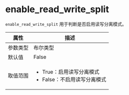 # enable_read_write_split

`enable_read_write_split` 用于判断是否启用读写分离模式。

|  属性    | 描述     |
|----------|---------|
| 参数类型 |   布尔类型      |
| 默认值   | False     |
| 取值范围 | <ul><li>True：启用读写分离模式</li><li>False：不启用读写分离模式</li></ul>  |
